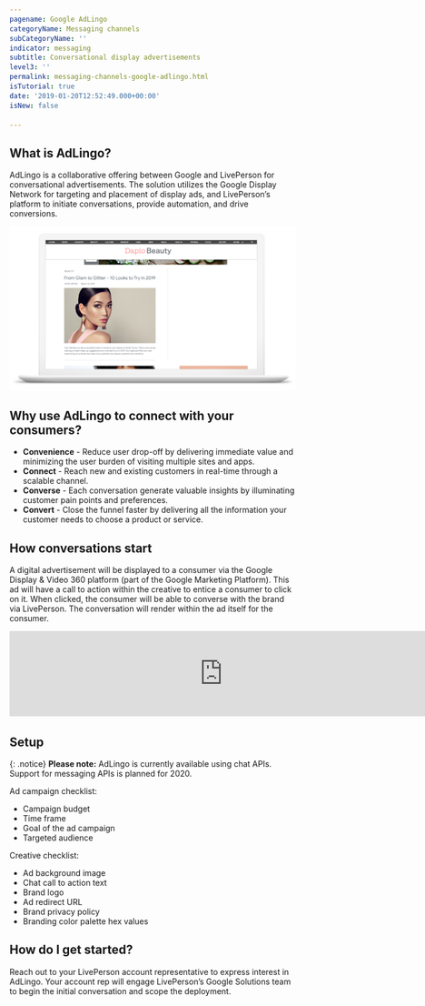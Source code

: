```yaml
---
pagename: Google AdLingo
categoryName: Messaging channels
subCategoryName: ''
indicator: messaging
subtitle: Conversational display advertisements
level3: ''
permalink: messaging-channels-google-adlingo.html
isTutorial: true
date: '2019-01-20T12:52:49.000+00:00'
isNew: false

---
```


## What is AdLingo?

AdLingo is a collaborative offering between Google and LivePerson for conversational advertisements. The solution utilizes the Google Display Network for targeting and placement of display ads, and LivePerson’s platform to initiate conversations, provide automation, and drive conversions.

![](img/google-adlingo-1.png)

## Why use AdLingo to connect with your consumers?

* **Convenience** - Reduce user drop-off by delivering immediate value and minimizing the user burden of visiting multiple sites and apps.
* **Connect** - Reach new and existing customers in real-time through a scalable channel.
* **Converse** - Each conversation generate valuable insights by illuminating customer pain points and preferences.
* **Convert** - Close the funnel faster by delivering all the information your customer needs to choose a product or service.

## How conversations start

A digital advertisement will be displayed to a consumer via the Google Display & Video 360 platform (part of the Google Marketing Platform). This ad will have a call to action within the creative to entice a consumer to click on it. When clicked, the consumer will be able to converse with the brand via LivePerson. The conversation will render within the ad itself for the consumer.

<iframe width="750" src="https://www.youtube.com/embed/z3Zj1NgA4_c" frameborder="0" allow="accelerometer; autoplay; encrypted-media; gyroscope; picture-in-picture" allowfullscreen></iframe>

## Setup

{: .notice}
**Please note:** AdLingo is currently available using chat APIs. Support for messaging APIs is planned for 2020.

Ad campaign checklist:
* Campaign budget
* Time frame
* Goal of the ad campaign
* Targeted audience

Creative checklist:
* Ad background image
* Chat call to action text
* Brand logo
* Ad redirect URL
* Brand privacy policy
* Branding color palette hex values

## How do I get started?

Reach out to your LivePerson account representative to express interest in AdLingo. Your account rep will engage LivePerson’s Google Solutions team to begin the initial conversation and scope the deployment.

